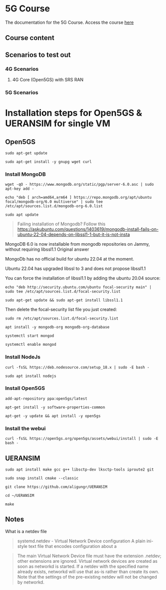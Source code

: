 # 5G Course

The documentation for the 5G Course. Access the course [here](https://www.youtube.com/watch?v=8Y9_IsC9R28&list=PLZqpS76PykwIoqMdUt6noAor7eJw83bbp)

## Course content



## Scenarios to test out

### 4G Scenarios 

1. 4G Core (Open5GS) with SRS RAN


### 5G Scenarios

# Installation steps for Open5GS & UERANSIM for single VM

## Open5GS


`sudo apt-get update`

`sudo apt-get install -y gnupg wget curl`

### Install MongoDB

`wget -qO - https://www.mongodb.org/static/pgp/server-6.0.asc | sudo apt-key add -`

`echo "deb [ arch=amd64,arm64 ] https://repo.mongodb.org/apt/ubuntu focal/mongodb-org/6.0 multiverse" | sudo tee /etc/apt/sources.list.d/mongodb-org-6.0.list`

`sudo apt update`


> Failing installation of Mongodb?  Follow this
https://askubuntu.com/questions/1403619/mongodb-install-fails-on-ubuntu-22-04-depends-on-libssl1-1-but-it-is-not-insta


MongoDB 6.0 is now installable from mongodb repositories on Jammy, without requiring libssl1.1
Original answer

MongoDb has no official build for ubuntu 22.04 at the moment.

Ubuntu 22.04 has upgraded libssl to 3 and does not propose libssl1.1

You can force the installation of libssl1.1 by adding the ubuntu 20.04 source:

`echo "deb http://security.ubuntu.com/ubuntu focal-security main" | sudo tee /etc/apt/sources.list.d/focal-security.list`

`sudo apt-get update && sudo apt-get install libssl1.1`


Then delete the focal-security list file you just created:

`sudo rm /etc/apt/sources.list.d/focal-security.list`



`apt install -y mongodb-org mongodb-org-database`

`systemctl start mongod`

`systemctl enable mongod`



### Install NodeJs

`curl -fsSL https://deb.nodesource.com/setup_18.x | sudo -E bash -`

`sudo apt install nodejs`


### Install Open5GS

`add-apt-repository ppa:open5gs/latest`

`apt-get install -y software-properties-common`

`apt-get -y update && apt install -y open5gs`


### Install the webui

`curl -fsSL https://open5gs.org/open5gs/assets/webui/install | sudo -E bash -`


## UERANSIM

`sudo apt install make gcc g++ libsctp-dev lksctp-tools iproute2 git`

`sudo snap install cmake --classic`

`git clone https://github.com/aligungr/UERANSIM`


`cd ~/UERANSIM`

`make`

## Notes

What is a netdev file

> systemd.netdev - Virtual Network Device configuration
A plain ini-style text file that encodes configuration about a

> The main Virtual Network Device file must have the extension .netdev; other extensions are ignored. 
Virtual network devices are created as soon as networkd is started. If a netdev with the  specified name already exists, networkd will use that as-is rather than create its own. Note that the settings of the
pre-existing netdev will not be changed by networkd.
 

